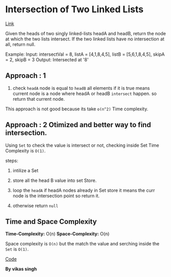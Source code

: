 # Intersection of Two Linked Lists
[Link](https://leetcode.com/problems/intersection-of-two-linked-lists/description/)

Given the heads of two singly linked-lists headA and headB, return the node at which the two lists intersect. If the two linked lists have no intersection at all, return null.

Example: Input: intersectVal = 8, listA = [4,1,8,4,5], listB = [5,6,1,8,4,5], skipA = 2, skipB = 3
Output: Intersected at '8'


## Approach : 1 

1. check `headA` node is equal to `headB` all elements if it is true means current node is a node where headA or headB `intersect` happen. so return that current node.

This approach is not good because its take `o(n^2)` Time complexity.


## Approach : 2 Otimized and better way to find intersection.

Using `Set` to check the value is intersect or not, checking inside Set Time Complexity is `O(1)`.

steps: 
1. intilize a Set
2. store all the head B value into set Store.
3. loop the `headA` if headA nodes already in Set store it means the curr node is the intersection point so return it.

4. otherwise return `null` 

## Time and Space Complexity
**Time-Complexity:** O(n) 
**Space-Complexity:** O(n)

Space complexity is `O(n)` but the match the value and serching inside the `Set` is `O(1)`.


[Code](./solution.js)

**By vikas singh**